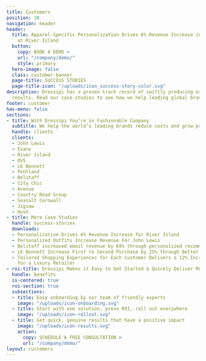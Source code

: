 ```yaml
---
title: Customers
position: 20
navigation: header
header:
  title: Apparel-Specific Personalization Drives 6% Revenue Increase in 12 Months
    at River Island
  button:
    copy: BOOK A DEMO >
    url: "/company/demo/"
    style: primary
  hero-image: false
  class: customer-banner
  page-title: SUCCESS STORIES
  page-title-icon: "/uploads/icon_success-story-color.svg"
description: Dressipi has a proven track record of swiftly producing externally-validated
  results. Read our case studies to see how we help leading global brands.
footer: customer
has-menu: false
sections:
- title: With Dressipi You’re in Fashionable Company
  subtitle: We help the world’s leading brands reduce costs and grow profitably.
  handle: clients
  clients:
  - John Lewis
  - Evans
  - River Island
  - OVS
  - LK Bennett
  - Pentland
  - Belstaff
  - City Chic
  - Avenue
  - Country Road Group
  - Seasalt Cornwall
  - Jigsaw
  - Hush
- title: More Case Studies
  handle: success-stories
  downloads:
  - Personalization Drives 6% Revenue Increase for River Island
  - Personalized Outfits Increase Revenue For John Lewis
  - Belstaff increased email revenue by 69% through personalized recommendations
  - LK Bennett Increase First to Second Purchase by 25% through Better Data
  - Tailored Shopping Experiences for Each Customer Delivers a 12% Increase in RPV
    for a Luxury Retailer
- roi-title: Dressipi Makes it Easy to Get Started & Quickly Deliver ROI
  handle: benefits
  is-centered: true
  roi-section: true
  subsections:
  - title: Easy onboarding by our team of friendly experts
    image: "/uploads/icon-onboarding.svg"
  - title: Start with one solution, prove ROI, roll out everywhere
    image: "/uploads/icon-rollout.svg"
  - title: Get quick, genuine results that have a positive impact
    image: "/uploads/icon-results.svg"
    action:
      copy: SCHEDULE A FREE CONSULTATION >
      url: "/company/demo/"
layout: customers
---
```


